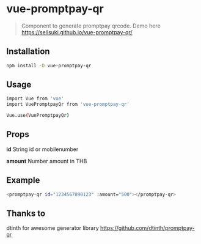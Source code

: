 # vue-promptpay-qr

> Component to generate promptpay qrcode. Demo here https://sellsuki.github.io/vue-promptpay-qr/

## Installation

``` bash
npm install -D vue-promptpay-qr
```

## Usage

``` bash
import Vue from 'vue'
import VuePromptpayQr from 'vue-promptpay-qr'

Vue.use(VuePromptpayQr)
```

## Props

**id** String id or mobilenumber

**amount** Number amount in THB

## Example

``` bash
<promptpay-qr id="1234567890123" :amount="500"></promptpay-qr>
```

## Thanks to

dtinth for awesome generator library https://github.com/dtinth/promptpay-qr
